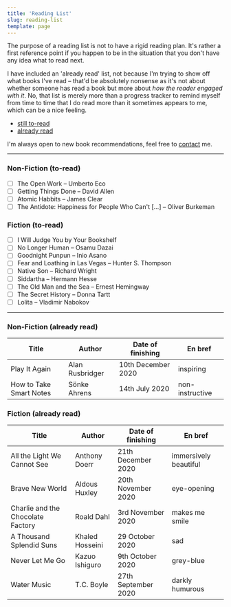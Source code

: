 ```yaml
---
title: 'Reading List'
slug: reading-list
template: page
---
```


The purpose of a reading list is not to have a rigid reading plan.
It's rather a first reference point if you happen to be in the situation that you don't have any idea what to read
next.

I have included an 'already read' list, not because I'm trying to show off what books I've read – that'd be absolutely nonsense as
it's not about whether someone has read a book but more about _how the reader engaged with it_. No, that list is merely more than
a progress tracker to remind myself from time to time that I do read more than it sometimes appears to me, which can be a nice feeling.

- [still to-read](/reading-list/#non-fiction)
- [already read](/reading-list/#non-fiction-1)

I'm always open to new book recommendations, feel free to [contact](/contact/) me.

---

### Non-Fiction (to-read)

- [ ] The Open Work – Umberto Eco
- [ ] Getting Things Done – David Allen
- [ ] Atomic Habbits – James Clear
- [ ] The Antidote: Happiness for People Who Can't [...] – Oliver Burkeman

### Fiction (to-read)

- [ ] I Will Judge You by Your Bookshelf
- [ ] No Longer Human – Osamu Dazai
- [ ] Goodnight Punpun – Inio Asano
- [ ] Fear and Loathing in Las Vegas – Hunter S. Thompson
- [ ] Native Son – Richard Wright
- [ ] Siddartha – Hermann Hesse
- [ ] The Old Man and the Sea – Ernest Hemingway
- [ ] The Secret History – Donna Tartt
- [ ] Lolita – Vladimir Nabokov

---

### Non-Fiction (already read)

| Title                   | Author          | Date of finishing  | En bref         |
| ----------------------- | --------------- | ------------------ | --------------- |
| Play It Again           | Alan Rusbridger | 10th December 2020 | inspiring       |
| How to Take Smart Notes | Sönke Ahrens    | 14th July 2020     | non-instructive |

### Fiction (already read)

| Title                             | Author          | Date of finishing   | En bref               |
| --------------------------------- | --------------- | ------------------- | --------------------- |
| All the Light We Cannot See       | Anthony Doerr   | 21th December 2020  | immersively beautiful |
| Brave New World                   | Aldous Huxley   | 20th November 2020  | eye-opening           |
| Charlie and the Chocolate Factory | Roald Dahl      | 3rd November 2020   | makes me smile        |
| A Thousand Splendid Suns          | Khaled Hosseini | 29 October 2020     | sad                   |
| Never Let Me Go                   | Kazuo Ishiguro  | 9th October 2020    | grey-blue             |
| Water Music                       | T.C. Boyle      | 27th September 2020 | darkly humurous       |

